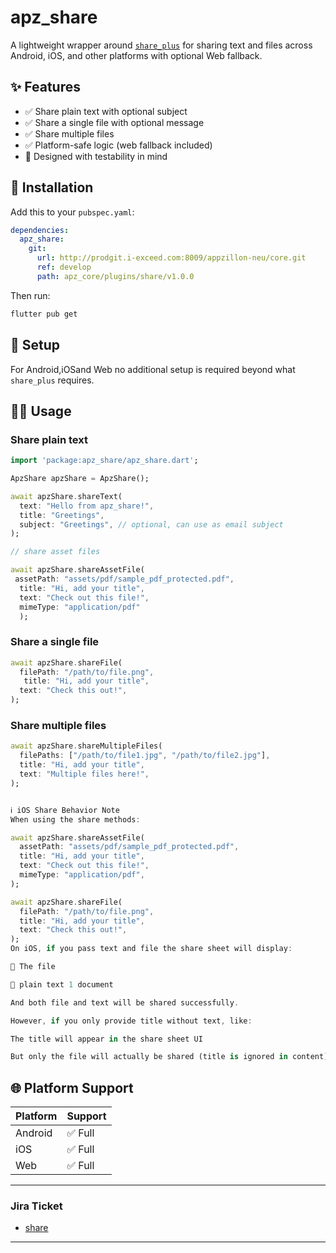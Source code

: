 # apz_share

A lightweight wrapper around [`share_plus`](https://pub.dev/packages/share_plus) for sharing text and files across Android, iOS, and other platforms with optional Web fallback.

## ✨ Features

- ✅ Share plain text with optional subject
- ✅ Share a single file with optional message
- ✅ Share multiple files
- ✅ Platform-safe logic (web fallback included)
- 🧪 Designed with testability in mind

## 🚀 Installation

Add this to your `pubspec.yaml`:

```yaml
dependencies:
  apz_share:
    git:
      url: http://prodgit.i-exceed.com:8009/appzillon-neu/core.git
      ref: develop
      path: apz_core/plugins/share/v1.0.0  
```

Then run:

```bash
flutter pub get
```

## 🔧 Setup

For Android,iOSand Web no additional setup is required beyond what `share_plus` requires.

## 🧑‍💻 Usage


### Share plain text

```dart
import 'package:apz_share/apz_share.dart';

ApzShare apzShare = ApzShare();

await apzShare.shareText(
  text: "Hello from apz_share!",
  title: "Greetings",
  subject: "Greetings", // optional, can use as email subject
);

// share asset files

await apzShare.shareAssetFile(
 assetPath: "assets/pdf/sample_pdf_protected.pdf",
  title: "Hi, add your title",
  text: "Check out this file!",
  mimeType: "application/pdf"
  );
```

### Share a single file

```dart
await apzShare.shareFile(
  filePath: "/path/to/file.png",
   title: "Hi, add your title",
  text: "Check this out!",
);
```

### Share multiple files

```dart
await apzShare.shareMultipleFiles(
  filePaths: ["/path/to/file1.jpg", "/path/to/file2.jpg"],
  title: "Hi, add your title",
  text: "Multiple files here!",
);
```

``` dart

ℹ️ iOS Share Behavior Note
When using the share methods:

await apzShare.shareAssetFile(
  assetPath: "assets/pdf/sample_pdf_protected.pdf",
  title: "Hi, add your title",
  text: "Check out this file!",
  mimeType: "application/pdf",
);

await apzShare.shareFile(
  filePath: "/path/to/file.png",
  title: "Hi, add your title",
  text: "Check this out!",
);
On iOS, if you pass text and file the share sheet will display:

📄 The file

📝 plain text 1 document

And both file and text will be shared successfully.

However, if you only provide title without text, like:

The title will appear in the share sheet UI

But only the file will actually be shared (title is ignored in content)


```

## 🌐 Platform Support

| Platform | Support    |
|----------|------------|
| Android  | ✅ Full     |
| iOS      | ✅ Full     |
| Web      | ✅ Full |

---

### Jira Ticket

- [share](https://appzillon.atlassian.net/browse/AN-133)

---


